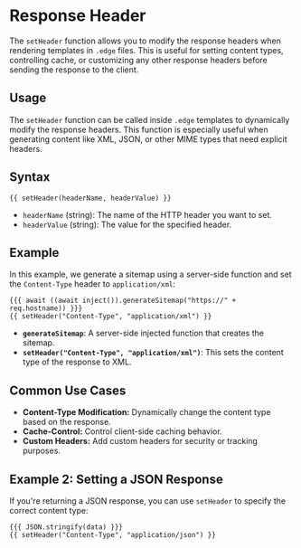 # Response Header

The `setHeader` function allows you to modify the response headers when rendering templates in `.edge` files. This is useful for setting content types, controlling cache, or customizing any other response headers before sending the response to the client.

## Usage

The `setHeader` function can be called inside `.edge` templates to dynamically modify the response headers. This function is especially useful when generating content like XML, JSON, or other MIME types that need explicit headers.

## Syntax

```edge
{{ setHeader(headerName, headerValue) }}
```

- `headerName` (string): The name of the HTTP header you want to set.
- `headerValue` (string): The value for the specified header.

## Example

In this example, we generate a sitemap using a server-side function and set the `Content-Type` header to `application/xml`:

```edge
{{{ await ((await inject()).generateSitemap("https://" + req.hostname)) }}}
{{ setHeader("Content-Type", "application/xml") }}
```

- **`generateSitemap`**: A server-side injected function that creates the sitemap.
- **`setHeader("Content-Type", "application/xml")`**: This sets the content type of the response to XML.

## Common Use Cases

- **Content-Type Modification:** Dynamically change the content type based on the response.
- **Cache-Control:** Control client-side caching behavior.
- **Custom Headers:** Add custom headers for security or tracking purposes.

## Example 2: Setting a JSON Response

If you're returning a JSON response, you can use `setHeader` to specify the correct content type:

```edge
{{{ JSON.stringify(data) }}}
{{ setHeader("Content-Type", "application/json") }}
```
